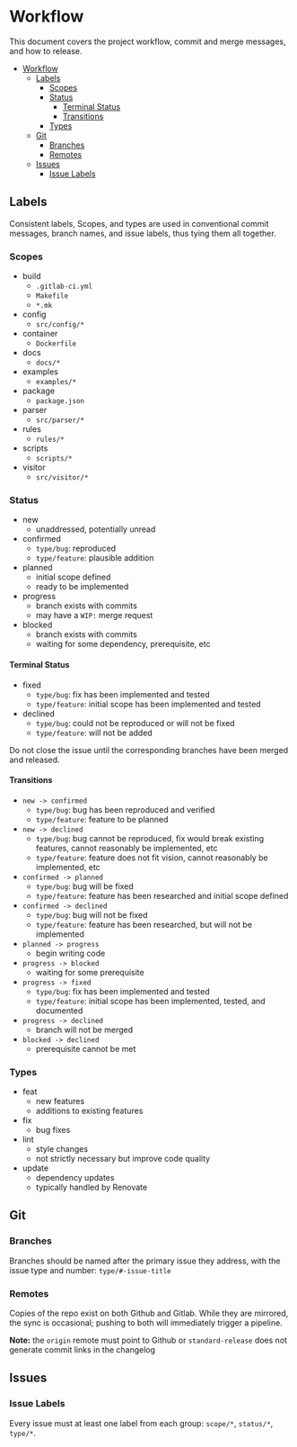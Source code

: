 # Workflow

This document covers the project workflow, commit and merge messages, and how to release.

- [Workflow](#Workflow)
  - [Labels](#Labels)
    - [Scopes](#Scopes)
    - [Status](#Status)
      - [Terminal Status](#Terminal-Status)
      - [Transitions](#Transitions)
    - [Types](#Types)
  - [Git](#Git)
    - [Branches](#Branches)
    - [Remotes](#Remotes)
  - [Issues](#Issues)
    - [Issue Labels](#Issue-Labels)

## Labels

Consistent labels, Scopes, and types are used in conventional commit messages, branch names, and issue labels, thus
tying them all together.

### Scopes

- build
  - `.gitlab-ci.yml`
  - `Makefile`
  - `*.mk`
- config
  - `src/config/*`
- container
  - `Dockerfile`
- docs
  - `docs/*`
- examples
  - `examples/*`
- package
  - `package.json`
- parser
  - `src/parser/*`
- rules
  - `rules/*`
- scripts
  - `scripts/*`
- visitor
  - `src/visitor/*`

### Status

- new
  - unaddressed, potentially unread
- confirmed
  - `type/bug`: reproduced
  - `type/feature`: plausible addition
- planned
  - initial scope defined
  - ready to be implemented
- progress
  - branch exists with commits
  - may have a `WIP:` merge request
- blocked
  - branch exists with commits
  - waiting for some dependency, prerequisite, etc

#### Terminal Status

- fixed
  - `type/bug`: fix has been implemented and tested
  - `type/feature`: initial scope has been implemented and tested
- declined
  - `type/bug`: could not be reproduced or will not be fixed
  - `type/feature`: will not be added

Do not close the issue until the corresponding branches have been merged and released.

#### Transitions

- `new -> confirmed`
  - `type/bug`: bug has been reproduced and verified
  - `type/feature`: feature to be planned
- `new -> declined`
  - `type/bug`: bug cannot be reproduced, fix would break existing features, cannot reasonably be implemented, etc
  - `type/feature`: feature does not fit vision, cannot reasonably be implemented, etc
- `confirmed -> planned`
  - `type/bug`: bug will be fixed
  - `type/feature`: feature has been researched and initial scope defined
- `confirmed -> declined`
  - `type/bug`: bug will not be fixed
  - `type/feature`: feature has been researched, but will not be implemented
- `planned -> progress`
  - begin writing code
- `progress -> blocked`
  - waiting for some prerequisite
- `progress -> fixed`
  - `type/bug`: fix has been implemented and tested
  - `type/feature`: initial scope has been implemented, tested, and documented
- `progress -> declined`
  - branch will not be merged
- `blocked -> declined`
  - prerequisite cannot be met

### Types

- feat
  - new features
  - additions to existing features
- fix
  - bug fixes
- lint
  - style changes
  - not strictly necessary but improve code quality
- update
  - dependency updates
  - typically handled by Renovate

## Git

### Branches

Branches should be named after the primary issue they address, with the issue type and number: `type/#-issue-title`

### Remotes

Copies of the repo exist on both Github and Gitlab. While they are mirrored, the sync is occasional; pushing to both
will immediately trigger a pipeline.

**Note:** the `origin` remote must point to Github or `standard-release` does not generate commit links in the
changelog

## Issues

### Issue Labels

Every issue must at least one label from each group: `scope/*`, `status/*`, `type/*`.
